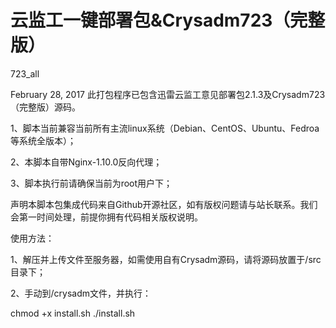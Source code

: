 # 云监工一键部署包&Crysadm723（完整版）
723_all

February 28, 2017 
此打包程序已包含迅雷云监工意见部署包2.1.3及Crysadm723（完整版）源码。

1、脚本当前兼容当前所有主流linux系统（Debian、CentOS、Ubuntu、Fedroa等系统全版本）；

2、本脚本自带Nginx-1.10.0反向代理；

3、脚本执行前请确保当前为root用户下；


声明本脚本包集成代码来自Github开源社区，如有版权问题请与站长联系。我们会第一时间处理，前提你拥有代码相关版权说明。


使用方法：

1、解压并上传文件至服务器，如需使用自有Crysadm源码，请将源码放置于/src目录下；

2、手动到/crysadm文件，并执行：


chmod +x install.sh
./install.sh






